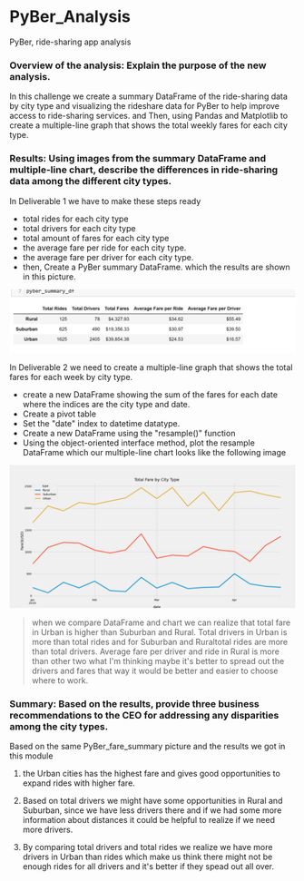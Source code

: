 # PyBer_Analysis
PyBer, ride-sharing app analysis

### Overview of the analysis: Explain the purpose of the new analysis.

In this challenge we create a summary DataFrame of the ride-sharing data by city type and visualizing the rideshare data for PyBer to help improve access to ride-sharing services. and Then, using Pandas and Matplotlib to create a multiple-line graph that shows the total weekly fares for each city type.

### Results: Using images from the summary DataFrame and multiple-line chart, describe the differences in ride-sharing data among the different city types.

In Deliverable 1 we have to make these steps ready

- total rides for each city type
- total drivers for each city type
- total amount of fares for each city type
- the average fare per ride for each city type.
- the average fare per driver for each city type. 
- then, Create a PyBer summary DataFrame.
which the results are shown in this picture.

![This is an image](https://github.com/samiramghd/PyBer_Analysis/blob/main/analysis/del1.PNG)

In Deliverable 2 we need to create a multiple-line graph that shows the total fares for each week by city type.

- create a new DataFrame showing the sum of the fares for each date where the indices are the city type and date.
- Create a pivot table
- Set the "date" index to datetime datatype.
- Create a new DataFrame using the "resample()" function
- Using the object-oriented interface method, plot the resample DataFrame
which our multiple-line chart looks like the following image

![This is an image](https://github.com/samiramghd/PyBer_Analysis/blob/main/analysis/PyBer_fare_summary.png)

> when we compare DataFrame and chart we can realize that total fare in Urban is higher than Suburban and Rural. Total drivers in Urban is more than total rides and for Suburban and Ruraltotal rides are more than total drivers. Average fare per driver and ride in Rural is more than other two what I'm thinking maybe it's better to spread out the drivers and fares that way it would be better and easier to choose where to work.

### Summary: Based on the results, provide three business recommendations to the CEO for addressing any disparities among the city types.

Based on the same PyBer_fare_summary picture and the results we got in this module

1. the Urban cities has the highest fare and gives good opportunities to expand rides with higher fare.

2. Based on total drivers we might have some opportunities in Rural and Suburban, since we have less drivers there and if we had some more information about distances it could be helpful to realize if we need more drivers.

3. By comparing total drivers and total rides we realize we have more drivers in Urban than rides which make us think there might not be enough rides for all drivers and it's better if they spead out all over.

